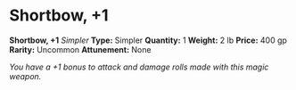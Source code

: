 # Shortbow, +1

**Shortbow, +1**
_Simpler_
**Type:** Simpler
**Quantity:** 1
**Weight:** 2 lb
**Price:** 400 gp
**Rarity:** Uncommon
**Attunement:** None

*You have a +1 bonus to attack and damage rolls made with this magic weapon.*